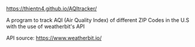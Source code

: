 https://thientn4.github.io/AQItracker/

A program to track AQI (Air Quality Index) of different ZIP Codes in the U.S with the use of weatherbit's API 

API source: https://www.weatherbit.io/
